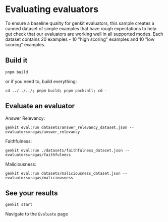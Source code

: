 # Evaluating evaluators

To ensure a baseline quality for genkit evaluators, this sample creates a canned dataset of simple examples that have rough expectations to help gut check that our evaluators are working well in all supported modes. Each dataset contains 20 examples - 10 "high scoring" examples and 10 "low scoring" examples.

## Build it

```
pnpm build
```

or if you need to, build everything:

```
cd ../../../; pnpm build; pnpm pack:all; cd -
```

## Evaluate an evaluator

Answer Relevancy:

```
genkit eval:run datasets/answer_relevancy_dataset.json --evaluators=ragas/answer_relevancy
```

Faithfulness:

```
genkit eval:run ./datasets/faithfulness_dataset.json --evaluators=ragas/faithfulness
```

Maliciousness:

```
genkit eval:run datasets/maliciousness_dataset.json --evaluators=ragas/maliciousness
```

## See your results

```
genkit start
```

Navigate to the `Evaluate` page
